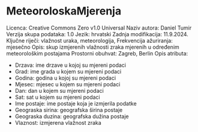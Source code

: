 # MeteoroloskaMjerenja
Licenca: Creative Commons Zero v1.0 Universal
Naziv autora: Daniel Tumir
Verzija skupa podataka: 1.0
Jezik: hrvatski
Zadnja modifikacija: 11.9.2024.
Ključne riječi: vlažnost uraka, meteorologija, 
Frekvencija ažuriranja: mjesečno
Opis: skup izmjerenih vlažnosti zraka mjerenih u određenim meteorološkim postajama
Prostorni obuhvat: Zagreb, Berlin
Opis atributa:
- Drzava: ime drzave u kojoj su mjereni podaci
- Grad: ime grada u kojem su mjereni podaci
- Godina: godina u kojoj su mjereni podaci
- Mjesec: mjesec u kojem su mjereni podaci
- Dan: dan u kojem su mjereni podaci
- Sat: sat u kojem su mjereni podaci
- Ime postaje: ime postaje koja je izmjerila podatke
- Geograska sirina: geografska širina postaje
- Geograska duzina: geografska dužina postaje
- Vlaznost: izmjerena vlažnost zraka
